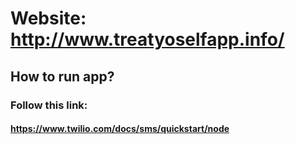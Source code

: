 # Website: http://www.treatyoselfapp.info/



## How to run app?
 
### Follow this link:
#### https://www.twilio.com/docs/sms/quickstart/node
